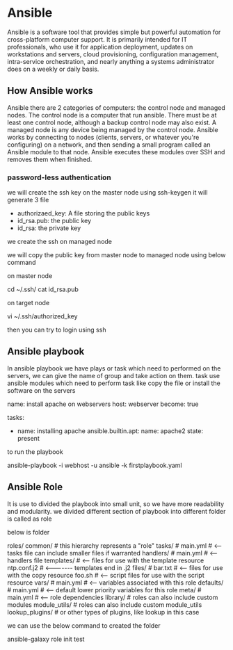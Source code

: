 # Ansible

Ansible is a software tool that provides simple but powerful automation for cross-platform computer support. It is primarily intended for IT professionals, who use it for application deployment, updates on workstations and servers, cloud provisioning, configuration management, intra-service orchestration, and nearly anything a systems administrator does on a weekly or daily basis.

## How Ansible works 
Ansible there are 2 categories of computers: the control node and managed nodes. The control node is a computer that run ansible. There must be at least one control node, although a backup control node may also exist. A managed node is any device being managed by the control node.
Ansible works by connecting to nodes (clients, servers, or whatever you're configuring) on a network, and then sending a small program called an Ansible module to that node. Ansible executes these modules over SSH and removes them when finished. 

### password-less authentication 

we will create the ssh key on the master node  using ssh-keygen it will generate 3 file 
 - authorizaed_key: A file storing the public keys
 - id_rsa.pub: the public key 
 - id_rsa: the private key 
 
 we create the ssh on managed node 

we will copy the public key from master node to managed node using below command 

 on master node 

 cd ~/.ssh/
 cat id_rsa.pub

 on target node 

 vi ~/.ssh/authorized_key 

then you can try to login using ssh 

## Ansible playbook 

In ansible playbook we have plays or task which need to performed on the servers, we can give the name of group and take action on them. 
task use ansible modules which need to perform task like copy the file or install the software on the servers 


name: install apache on webservers 
  host: webserver
  become: true 

  tasks:
  - name: installing apache 
    ansible.builtin.apt:
      name: apache2
      state: present 

to run the playbook 

ansible-playbook -i webhost -u ansible -k firstplaybook.yaml

## Ansible Role 

 It is use to divided the playbook into small unit, so we have more readability and modularity. we divided different section of playbook into different folder is called as role 

 below is folder 

 roles/
    common/               # this hierarchy represents a "role"
        tasks/            #
            main.yml      #  <-- tasks file can include smaller files if warranted
        handlers/         #
            main.yml      #  <-- handlers file
        templates/        #  <-- files for use with the template resource
            ntp.conf.j2   #  <------- templates end in .j2
        files/            #
            bar.txt       #  <-- files for use with the copy resource
            foo.sh        #  <-- script files for use with the script resource
        vars/             #
            main.yml      #  <-- variables associated with this role
        defaults/         #
            main.yml      #  <-- default lower priority variables for this role
        meta/             #
            main.yml      #  <-- role dependencies
        library/          # roles can also include custom modules
        module_utils/     # roles can also include custom module_utils
        lookup_plugins/   # or other types of plugins, like lookup in this case

we can use the below command to created the folder 

ansible-galaxy role init test 

